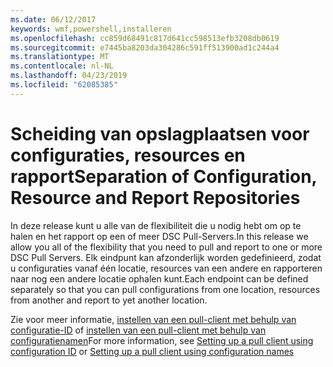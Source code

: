 ```yaml
---
ms.date: 06/12/2017
keywords: wmf,powershell,installeren
ms.openlocfilehash: cc859d68491c817d641cc598513efb3208db0619
ms.sourcegitcommit: e7445ba8203da304286c591ff513900ad1c244a4
ms.translationtype: MT
ms.contentlocale: nl-NL
ms.lasthandoff: 04/23/2019
ms.locfileid: "62085385"
---
```

# <a name="separation-of-configuration-resource-and-report-repositories"></a><span data-ttu-id="cf748-102">Scheiding van opslagplaatsen voor configuraties, resources en rapport</span><span class="sxs-lookup"><span data-stu-id="cf748-102">Separation of Configuration, Resource and Report Repositories</span></span>

<span data-ttu-id="cf748-103">In deze release kunt u alle van de flexibiliteit die u nodig hebt om op te halen en het rapport op een of meer DSC Pull-Servers.</span><span class="sxs-lookup"><span data-stu-id="cf748-103">In this release we allow you all of the flexibility that you need to pull and report to one or more DSC Pull Servers.</span></span> <span data-ttu-id="cf748-104">Elk eindpunt kan afzonderlijk worden gedefinieerd, zodat u configuraties vanaf één locatie, resources van een andere en rapporteren naar nog een andere locatie ophalen kunt.</span><span class="sxs-lookup"><span data-stu-id="cf748-104">Each endpoint can be defined separately so that you can pull configurations from one location, resources from another and report to yet another location.</span></span>

<span data-ttu-id="cf748-105">Zie voor meer informatie, [instellen van een pull-client met behulp van configuratie-ID](https://msdn.microsoft.com/powershell/dsc/pullclientconfigid) of [instellen van een pull-client met behulp van configuratienamen](https://msdn.microsoft.com/powershell/dsc/pullclientconfignames)</span><span class="sxs-lookup"><span data-stu-id="cf748-105">For more information, see [Setting up a pull client using configuration ID](https://msdn.microsoft.com/powershell/dsc/pullclientconfigid) or [Setting up a pull client using configuration names](https://msdn.microsoft.com/powershell/dsc/pullclientconfignames)</span></span>
